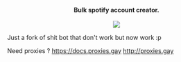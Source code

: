 <p align='center'>
    <b>Bulk spotify account creator.</b><br>
    <br>
    <img src='https://media.discordapp.net/attachments/967490192531410965/967577665345310760/unknown.png'>
</p>

Just a fork of shit bot that don't work but now work :p 

Need proxies ?
https://docs.proxies.gay
http://proxies.gay
